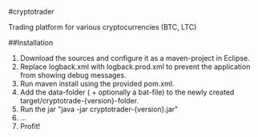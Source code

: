 #cryptotrader

Trading platform for various cryptocurrencies (BTC, LTC)

##Installation
1. Download the sources and configure it as a maven-project in Eclipse.
2. Replace logback.xml with logback.prod.xml to prevent the application from showing debug messages.
3. Run maven install using the provided pom.xml.
4. Add the data-folder ( + optionally a bat-file) to the newly created target/cryptotrade-{version}-folder.
5. Run the jar "java -jar cryptotrader-{version}.jar"
6. ...
7. Profit!